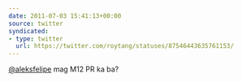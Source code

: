 ```yaml
---
date: 2011-07-03 15:41:13+00:00
source: twitter
syndicated:
- type: twitter
  url: https://twitter.com/roytang/statuses/87546443635761153/
---
```


[@aleksfelipe](https://twitter.com/aleksfelipe/) mag M12 PR ka ba?
